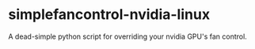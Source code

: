 # simplefancontrol-nvidia-linux
A dead-simple python script for overriding your nvidia GPU's fan control.
